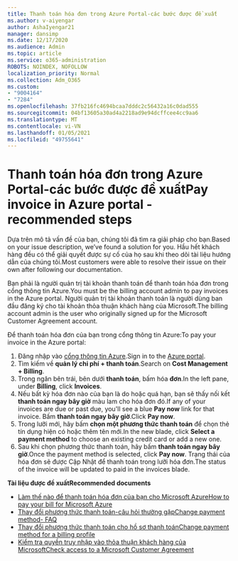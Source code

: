 ```yaml
---
title: Thanh toán hóa đơn trong Azure Portal-các bước được đề xuất
ms.author: v-aiyengar
author: AshaIyengar21
manager: dansimp
ms.date: 12/17/2020
ms.audience: Admin
ms.topic: article
ms.service: o365-administration
ROBOTS: NOINDEX, NOFOLLOW
localization_priority: Normal
ms.collection: Adm_O365
ms.custom:
- "9004164"
- "7284"
ms.openlocfilehash: 37fb216fc4694bcaa7dddc2c56432a16c0dad555
ms.sourcegitcommit: 04bf13605a30ad4a2218ad9e94dcffcee4cc9aa6
ms.translationtype: MT
ms.contentlocale: vi-VN
ms.lasthandoff: 01/05/2021
ms.locfileid: "49755641"
---
```

# <a name="pay-invoice-in-azure-portal---recommended-steps"></a><span data-ttu-id="875af-102">Thanh toán hóa đơn trong Azure Portal-các bước được đề xuất</span><span class="sxs-lookup"><span data-stu-id="875af-102">Pay invoice in Azure portal - recommended steps</span></span>

<span data-ttu-id="875af-103">Dựa trên mô tả vấn đề của bạn, chúng tôi đã tìm ra giải pháp cho bạn.</span><span class="sxs-lookup"><span data-stu-id="875af-103">Based on your issue description, we’ve found a solution for you.</span></span> <span data-ttu-id="875af-104">Hầu hết khách hàng đều có thể giải quyết được sự cố của họ sau khi theo dõi tài liệu hướng dẫn của chúng tôi.</span><span class="sxs-lookup"><span data-stu-id="875af-104">Most customers were able to resolve their issue on their own after following our documentation.</span></span>

<span data-ttu-id="875af-105">Bạn phải là người quản trị tài khoản thanh toán để thanh toán hóa đơn trong cổng thông tin Azure.</span><span class="sxs-lookup"><span data-stu-id="875af-105">You must be the billing account admin to pay invoices in the Azure portal.</span></span> <span data-ttu-id="875af-106">Người quản trị tài khoản thanh toán là người dùng ban đầu đăng ký cho tài khoản thỏa thuận khách hàng của Microsoft.</span><span class="sxs-lookup"><span data-stu-id="875af-106">The billing account admin is the user who originally signed up for the Microsoft Customer Agreement account.</span></span> 

<span data-ttu-id="875af-107">Để thanh toán hóa đơn của bạn trong cổng thông tin Azure:</span><span class="sxs-lookup"><span data-stu-id="875af-107">To pay your invoice in the Azure portal:</span></span> 

1. <span data-ttu-id="875af-108">Đăng nhập vào [cổng thông tin Azure](https://portal.azure.com/).</span><span class="sxs-lookup"><span data-stu-id="875af-108">Sign in to the [Azure portal](https://portal.azure.com/).</span></span>
1. <span data-ttu-id="875af-109">Tìm kiếm về **quản lý chi phí + thanh toán**.</span><span class="sxs-lookup"><span data-stu-id="875af-109">Search on **Cost Management + Billing**.</span></span>
1. <span data-ttu-id="875af-110">Trong ngăn bên trái, bên dưới **thanh toán**, bấm hóa **đơn**.</span><span class="sxs-lookup"><span data-stu-id="875af-110">In the left pane, under **Billing**, click **Invoices**.</span></span>
1. <span data-ttu-id="875af-111">Nếu bất kỳ hóa đơn nào của bạn là do hoặc quá hạn, bạn sẽ thấy nối kết **thanh toán ngay bây giờ** màu lam cho hóa đơn đó.</span><span class="sxs-lookup"><span data-stu-id="875af-111">If any of your invoices are due or past due, you'll see a blue **Pay now** link for that invoice.</span></span> <span data-ttu-id="875af-112">Bấm **thanh toán ngay bây giờ**.</span><span class="sxs-lookup"><span data-stu-id="875af-112">Click **Pay now**.</span></span>
1. <span data-ttu-id="875af-113">Trong lưỡi mới, hãy bấm **chọn một phương thức thanh toán** để chọn thẻ tín dụng hiện có hoặc thêm tên mới.</span><span class="sxs-lookup"><span data-stu-id="875af-113">In the new blade, click **Select a payment method** to choose an existing credit card or add a new one.</span></span>
1. <span data-ttu-id="875af-114">Sau khi chọn phương thức thanh toán, hãy bấm **thanh toán ngay bây giờ**.</span><span class="sxs-lookup"><span data-stu-id="875af-114">Once the payment method is selected, click **Pay now**.</span></span>
<span data-ttu-id="875af-115">Trạng thái của hóa đơn sẽ được Cập Nhật để thanh toán trong lưỡi hóa đơn.</span><span class="sxs-lookup"><span data-stu-id="875af-115">The status of the invoice will be updated to paid in the invoices blade.</span></span>

<span data-ttu-id="875af-116">**Tài liệu được đề xuất**</span><span class="sxs-lookup"><span data-stu-id="875af-116">**Recommended documents**</span></span>

- [<span data-ttu-id="875af-117">Làm thế nào để thanh toán hóa đơn của bạn cho Microsoft Azure</span><span class="sxs-lookup"><span data-stu-id="875af-117">How to pay your bill for Microsoft Azure</span></span>](https://docs.microsoft.com/azure/cost-management-billing/understand/pay-bill)
- [<span data-ttu-id="875af-118">Thay đổi phương thức thanh toán-câu hỏi thường gặp</span><span class="sxs-lookup"><span data-stu-id="875af-118">Change payment method- FAQ</span></span>](https://docs.microsoft.com/azure/billing/billing-how-to-change-credit-card?WT.mc_id=Portal-Microsoft_Azure_Support#frequently-asked-questions)
- [<span data-ttu-id="875af-119">Thay đổi phương thức thanh toán cho hồ sơ thanh toán</span><span class="sxs-lookup"><span data-stu-id="875af-119">Change payment method for a billing profile</span></span>](https://docs.microsoft.com/azure/cost-management-billing/manage/change-credit-card?WT.mc_id=Portal-Microsoft_Azure_Support#manage-credit-cards-for-a-microsoft-customer-agreement)
- [<span data-ttu-id="875af-120">Kiểm tra quyền truy nhập vào thỏa thuận khách hàng của Microsoft</span><span class="sxs-lookup"><span data-stu-id="875af-120">Check access to a Microsoft Customer Agreement</span></span>](https://docs.microsoft.com/azure/cost-management-billing/manage/change-credit-card?WT.mc_id=Portal-Microsoft_Azure_Support%22%20%5Cl%20%22manage-credit-cards-for-a-microsoft-customer-agreement%22%20%5Ct%20%22_blank#check-the-type-of-your-account)